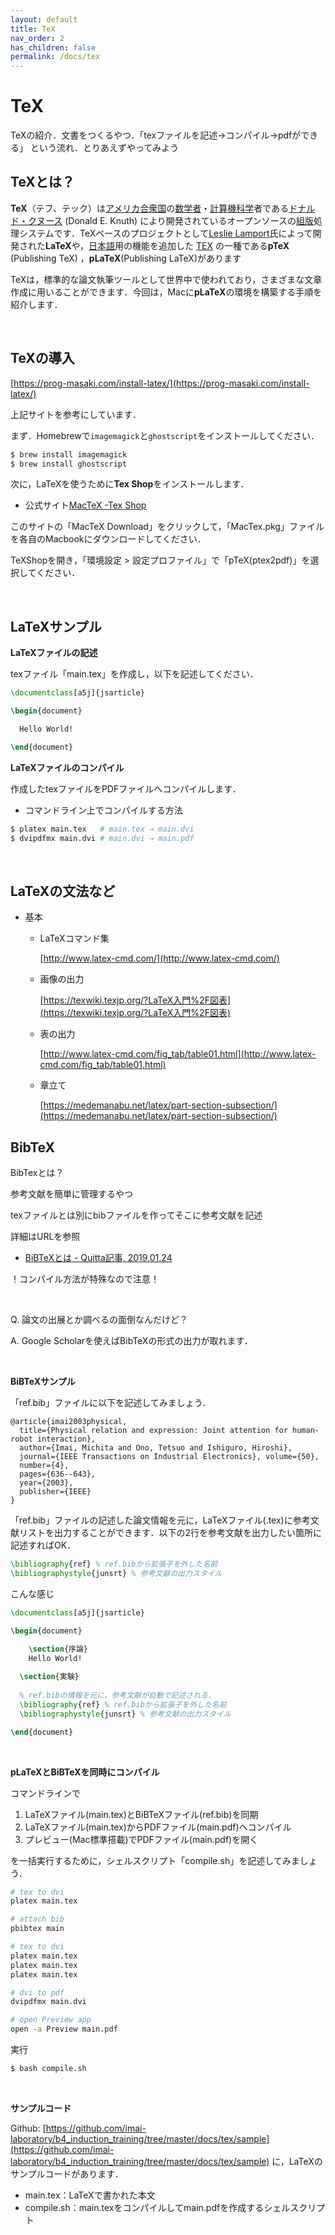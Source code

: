 ```yaml
---
layout: default
title: TeX
nav_order: 2
has_children: false
permalink: /docs/tex
---
```


# TeX

TeXの紹介．文書をつくるやつ．「texファイルを記述→コンパイル→pdfができる」 という流れ．とりあえずやってみよう
<br>


## TeXとは？

**TeX**（テフ、テック）は[アメリカ合衆国](https://ja.wikipedia.org/wiki/アメリカ合衆国)の[数学者](https://ja.wikipedia.org/wiki/数学者)・[計算機科学](https://ja.wikipedia.org/wiki/計算機科学)者である[ドナルド・クヌース](https://ja.wikipedia.org/wiki/ドナルド・クヌース) (Donald E. Knuth) により開発されているオープンソースの[組版](https://ja.wikipedia.org/wiki/組版)処理システムです．TeXベースのプロジェクトとして[Leslie Lamport](https://ja.wikipedia.org/wiki/レスリー・ランポート)氏によって開発された**LaTeX**や，[日本語](https://ja.wikipedia.org/wiki/日本語)用の機能を追加した [TEX](https://ja.wikipedia.org/wiki/TeX) の一種である**pTeX** (Publishing TeX) ，**pLaTeX**(Publishing LaTeX)があります

TeXは，標準的な論文執筆ツールとして世界中で使われており，さまざまな文章作成に用いることができます．今回は，Macに**pLaTeX**の環境を構築する手順を紹介します．

<br>



## TeXの導入

[https://prog-masaki.com/install-latex/](https://prog-masaki.com/install-latex/)

上記サイトを参考にしています．



まず．Homebrewで`imagemagick`と`ghostscript`をインストールしてください．

```bash
$ brew install imagemagick
$ brew install ghostscript
```



次に，LaTeXを使うために**Tex Shop**をインストールします．

- 公式サイト[MacTeX -Tex Shop](http://tug.org/mactex/)



このサイトの「MacTeX Download」をクリックして，「MacTex.pkg」ファイルを各自のMacbookにダウンロードしてください．



TeXShopを開き，「環境設定 > 設定プロファイル」で「pTeX(ptex2pdf)」を選択してください．



<br>



## LaTeXサンプル



**LaTeXファイルの記述**

texファイル「main.tex」を作成し，以下を記述してください．

```latex
\documentclass[a5j]{jsarticle}

\begin{document}

  Hello World!

\end{document}

```



**LaTeXファイルのコンパイル**



作成したtexファイルをPDFファイルへコンパイルします．

- コマンドライン上でコンパイルする方法

 ```bash
$ platex main.tex   # main.tex → main.dvi
$ dvipdfmx main.dvi # main.dvi → main.pdf
 ```

<br>



## LaTeXの文法など



- 基本

  - LaTeXコマンド集

    [http://www.latex-cmd.com/](http://www.latex-cmd.com/)

  - 画像の出力

    [https://texwiki.texjp.org/?LaTeX入門%2F図表](https://texwiki.texjp.org/?LaTeX入門%2F図表)

  - 表の出力

    [http://www.latex-cmd.com/fig_tab/table01.html](http://www.latex-cmd.com/fig_tab/table01.html)

  - 章立て

    [https://medemanabu.net/latex/part-section-subsection/](https://medemanabu.net/latex/part-section-subsection/)





## BibTeX



BibTexとは？

参考文献を簡単に管理するやつ

texファイルとは別にbibファイルを作ってそこに参考文献を記述



詳細はURLを参照

- [BiBTeXとは - Quitta記事, 2019.01.24](https://qiita.com/SUZUKI_Masaya/items/14f9727845e020f8e7e9)

！コンパイル方法が特殊なので注意！

<br>

Q. 論文の出展とか調べるの面倒なんだけど？

A. Google Scholarを使えばBibTeXの形式の出力が取れます．



<br>



**BiBTeXサンプル**

「ref.bib」ファイルに以下を記述してみましょう．

```
@article{imai2003physical,
  title={Physical relation and expression: Joint attention for human-robot interaction},
  author={Imai, Michita and Ono, Tetsuo and Ishiguro, Hiroshi},
  journal={IEEE Transactions on Industrial Electronics}, volume={50},
  number={4},
  pages={636--643},
  year={2003},
  publisher={IEEE}
}
```



「ref.bib」ファイルの記述した論文情報を元に，LaTeXファイル(.tex)に参考文献リストを出力することができます．以下の2行を参考文献を出力したい箇所に記述すればOK．

```latex
\bibliography{ref} % ref.bibから拡張子を外した名前
\bibliographystyle{junsrt} % 参考文献の出力スタイル
```



こんな感じ

```latex
\documentclass[a5j]{jsarticle}

\begin{document}

	\section{序論}
  	Hello World!
  	
  \section{実験}
  
  % ref.bibの情報を元に，参考文献が自動で記述される．
  \bibliography{ref} % ref.bibから拡張子を外した名前
  \bibliographystyle{junsrt} % 参考文献の出力スタイル

\end{document}
```

<br>



**pLaTeXとBiBTeXを同時にコンパイル**



コマンドラインで

1. LaTeXファイル(main.tex)とBiBTeXファイル(ref.bib)を同期
2. LaTeXファイル(main.tex)からPDFファイル(main.pdf)へコンパイル
3. プレビュー(Mac標準搭載)でPDFファイル(main.pdf)を開く

を一括実行するために，シェルスクリプト「compile.sh」を記述してみましょう．

```bash
# tex to dvi
platex main.tex

# attach bib
pbibtex main

# tex to dvi
platex main.tex
platex main.tex
platex main.tex

# dvi to pdf
dvipdfmx main.dvi

# open Preview app
open -a Preview main.pdf
```

実行

```bash
$ bash compile.sh
```

<br>

**サンプルコード**

Github: [https://github.com/imai-laboratory/b4_induction_training/tree/master/docs/tex/sample](https://github.com/imai-laboratory/b4_induction_training/tree/master/docs/tex/sample) に，LaTeXのサンプルコードがあります．

- main.tex：LaTeXで書かれた本文
- compile.sh：main.texをコンパイルしてmain.pdfを作成するシェルスクリプト
